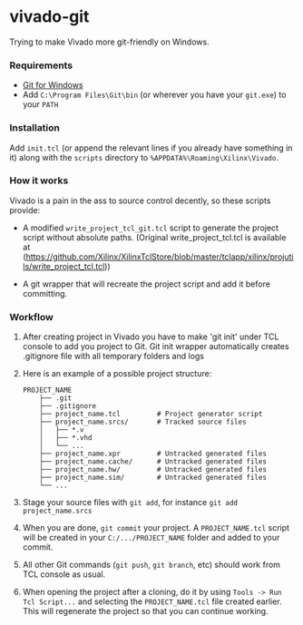 ﻿# vivado-git

Trying to make Vivado more git-friendly on Windows.

### Requirements

- [Git for Windows](https://git-scm.com/download/win)
- Add `C:\Program Files\Git\bin` (or wherever you have your `git.exe`) to your `PATH`

### Installation

Add `init.tcl` (or append the relevant lines if you already have something in it) along with the `scripts` directory to `%APPDATA%\Roaming\Xilinx\Vivado`.

### How it works

Vivado is a pain in the ass to source control decently, so these scripts provide:

  - A modified `write_project_tcl_git.tcl` script to generate the project script without absolute paths.
    (Original write_project_tcl.tcl is available at (https://github.com/Xilinx/XilinxTclStore/blob/master/tclapp/xilinx/projutils/write_project_tcl.tcl))

  - A git wrapper that will recreate the project script and add it before committing.

### Workflow

 1. After creating project in Vivado you have to make 'git init' under TCL console to add you project to Git. Git init wrapper automatically creates .gitignore file with all temporary folders and logs

 2. Here is an example of a possible project structure:
    ```
    PROJECT_NAME
        ├── .git
        ├── .gitignore
        ├── project_name.tcl         # Project generator script
        ├── project_name.srcs/       # Tracked source files
        │   ├── *.v
        │   ├── *.vhd
        │   └── ...
        ├── project_name.xpr         # Untracked generated files
        ├── project_name.cache/      # Untracked generated files
        ├── project_name.hw/         # Untracked generated files
        ├── project_name.sim/        # Untracked generated files
        └── ...
    ```

 3. Stage your source files with `git add`, for instance `git add project_name.srcs`

 4. When you are done, `git commit` your project. A `PROJECT_NAME.tcl` script will be created in your `C:/.../PROJECT_NAME` folder and added to your commit.

 5. All other Git commands (`git push`, `git branch`, etc) should work from TCL console as usual.

 6. When opening the project after a cloning, do it by using `Tools -> Run Tcl Script...` and selecting the `PROJECT_NAME.tcl` file created earlier. This will regenerate the project so that you can continue working.
